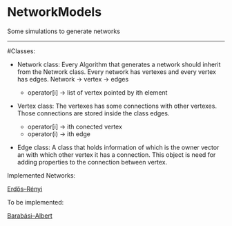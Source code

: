 NetworkModels
=============

Some simulations to generate networks

******

#Classes: 

- Network class:
Every Algorithm that generates a network should inherit from the Network class.
Every network has vertexes and every vertex has edges.
Network -> vertex -> edges
    - operator[i] -> list of vertex pointed by ith element

- Vertex class:
The vertexes has some connections with other vertexes.
Those connections are stored inside the class edges.
    - operator[i] -> ith conected vertex
    - operator(i) -> ith edge

- Edge class:
A class that holds information of which is the owner vector an with which other
vertex it has a connection.
This object is need for adding properties to the connection between vertex.

Implemented Networks:

[Erdős–Rényi](http://en.wikipedia.org/wiki/Erd%C5%91s%E2%80%93R%C3%A9nyi_model)

To be implemented:

[Barabási–Albert](http://en.wikipedia.org/wiki/Barabasi-Albert_model)

